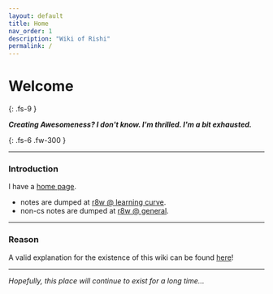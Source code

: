 ```yaml
---
layout: default
title: Home
nav_order: 1
description: "Wiki of Rishi"
permalink: /
---
```


# Welcome
{: .fs-9 }

__*Creating Awesomeness? I don't know. I'm thrilled. I'm a bit exhausted.*__

{: .fs-6 .fw-300 }

---

### Introduction

I have a [home page](https://rishi.ml).

- notes are dumped at [r8w @ learning curve](https://r8w.github.io/curve).
- non-cs notes are dumped at [r8w @ general](https://r8w.github.io/notes/).

---

### Reason

A valid explanation for the existence of this wiki can be found [here](https://rishi.ml/2020/wiki/)!

---

*Hopefully, this place will continue to exist for a long time...*
